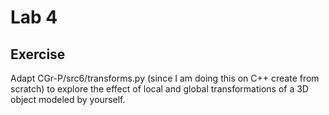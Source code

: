 # Lab 4

## Exercise

Adapt CGr-P/src6/transforms.py (since I am doing this on C++ create from scratch) to explore the effect of local and global transformations of a 3D object modeled by yourself.
